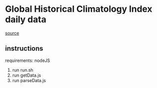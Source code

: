 # Global Historical Climatology Index daily data

[source](https://www1.ncdc.noaa.gov/pub/data/ghcn/daily/ghcnd_all.tar.gz)

## instructions

requirements: nodeJS

1. run run.sh
1. run getData.js
1. run parseData.js
